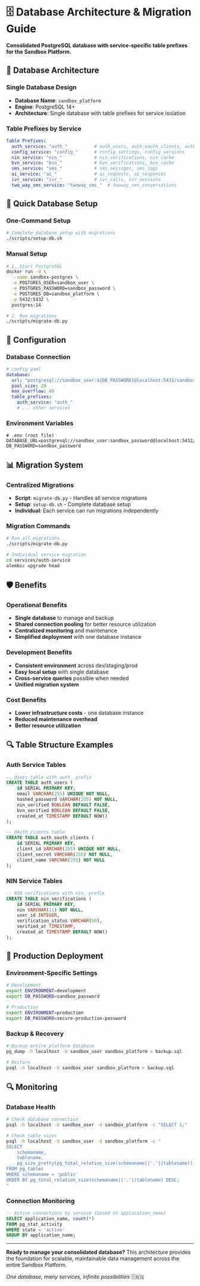 # 🗄️ Database Architecture & Migration Guide

**Consolidated PostgreSQL database with service-specific table prefixes for the Sandbox Platform.**

## 🎯 Database Architecture

### **Single Database Design**
- **Database Name**: `sandbox_platform`
- **Engine**: PostgreSQL 14+
- **Architecture**: Single database with table prefixes for service isolation

### **Table Prefixes by Service**
```yaml
Table Prefixes:
  auth_service: "auth_"          # auth_users, auth_oauth_clients, auth_oauth_tokens
  config_service: "config_"      # config_settings, config_versions
  nin_service: "nin_"            # nin_verifications, nin_cache
  bvn_service: "bvn_"            # bvn_verifications, bvn_cache
  sms_service: "sms_"            # sms_messages, sms_logs
  ai_service: "ai_"              # ai_requests, ai_responses
  ivr_service: "ivr_"            # ivr_calls, ivr_sessions
  two_way_sms_service: "twoway_sms_"  # twoway_sms_conversations
```

## 🚀 Quick Database Setup

### **One-Command Setup**
```bash
# Complete database setup with migrations
./scripts/setup-db.sh
```

### **Manual Setup**
```bash
# 1. Start PostgreSQL
docker run -d \
  --name sandbox-postgres \
  -e POSTGRES_USER=sandbox_user \
  -e POSTGRES_PASSWORD=sandbox_password \
  -e POSTGRES_DB=sandbox_platform \
  -p 5432:5432 \
  postgres:14

# 2. Run migrations
./scripts/migrate-db.py
```

## 🔧 Configuration

### **Database Connection**
```yaml
# config.yaml
database:
  url: "postgresql://sandbox_user:${DB_PASSWORD}@localhost:5432/sandbox_platform"
  pool_size: 20
  max_overflow: 40
  table_prefixes:
    auth_service: "auth_"
    # ... other services
```

### **Environment Variables**
```env
# .env (root file)
DATABASE_URL=postgresql://sandbox_user:sandbox_password@localhost:5432/sandbox_platform
DB_PASSWORD=sandbox_password
```

## 📊 Migration System

### **Centralized Migrations**
- **Script**: `migrate-db.py` - Handles all service migrations
- **Setup**: `setup-db.sh` - Complete database setup
- **Individual**: Each service can run migrations independently

### **Migration Commands**
```bash
# Run all migrations
./scripts/migrate-db.py

# Individual service migration
cd services/auth-service
alembic upgrade head
```

## 🛡️ Benefits

### **Operational Benefits**
- **Single database** to manage and backup
- **Shared connection pooling** for better resource utilization
- **Centralized monitoring** and maintenance
- **Simplified deployment** with one database instance

### **Development Benefits**
- **Consistent environment** across dev/staging/prod
- **Easy local setup** with single database
- **Cross-service queries** possible when needed
- **Unified migration system**

### **Cost Benefits**
- **Lower infrastructure costs** - one database instance
- **Reduced maintenance overhead**
- **Better resource utilization**

## 🔍 Table Structure Examples

### **Auth Service Tables**
```sql
-- Users table with auth_ prefix
CREATE TABLE auth_users (
    id SERIAL PRIMARY KEY,
    email VARCHAR(255) UNIQUE NOT NULL,
    hashed_password VARCHAR(255) NOT NULL,
    nin_verified BOOLEAN DEFAULT FALSE,
    bvn_verified BOOLEAN DEFAULT FALSE,
    created_at TIMESTAMP DEFAULT NOW()
);

-- OAuth clients table
CREATE TABLE auth_oauth_clients (
    id SERIAL PRIMARY KEY,
    client_id VARCHAR(255) UNIQUE NOT NULL,
    client_secret VARCHAR(255) NOT NULL,
    client_name VARCHAR(255) NOT NULL
);
```

### **NIN Service Tables**
```sql
-- NIN verifications with nin_ prefix
CREATE TABLE nin_verifications (
    id SERIAL PRIMARY KEY,
    nin VARCHAR(11) NOT NULL,
    user_id INTEGER,
    verification_status VARCHAR(50),
    verified_at TIMESTAMP,
    created_at TIMESTAMP DEFAULT NOW()
);
```

## 🚀 Production Deployment

### **Environment-Specific Settings**
```bash
# Development
export ENVIRONMENT=development
export DB_PASSWORD=sandbox_password

# Production
export ENVIRONMENT=production
export DB_PASSWORD=secure-production-password
```

### **Backup & Recovery**
```bash
# Backup entire platform database
pg_dump -h localhost -U sandbox_user sandbox_platform > backup.sql

# Restore
psql -h localhost -U sandbox_user sandbox_platform < backup.sql
```

## 🔍 Monitoring

### **Database Health**
```bash
# Check database connection
psql -h localhost -U sandbox_user -d sandbox_platform -c "SELECT 1;"

# Check table sizes
psql -h localhost -U sandbox_user -d sandbox_platform -c "
SELECT 
    schemaname,
    tablename,
    pg_size_pretty(pg_total_relation_size(schemaname||'.'||tablename)) as size
FROM pg_tables 
WHERE schemaname = 'public'
ORDER BY pg_total_relation_size(schemaname||'.'||tablename) DESC;
"
```

### **Connection Monitoring**
```sql
-- Active connections by service (based on application_name)
SELECT application_name, count(*) 
FROM pg_stat_activity 
WHERE state = 'active' 
GROUP BY application_name;
```

---

**Ready to manage your consolidated database?** This architecture provides the foundation for scalable, maintainable data management across the entire Sandbox Platform.

*One database, many services, infinite possibilities* 🗄️🇳🇬